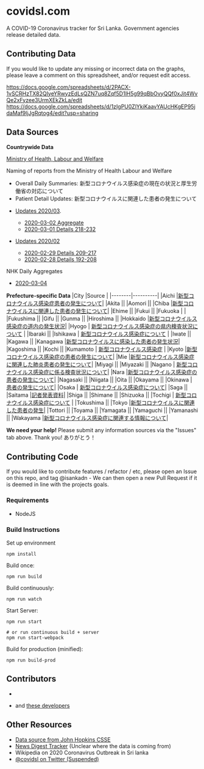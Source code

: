 # covidsl.com

A COVID-19 Coronavirus tracker for Sri Lanka. Government agencies release detailed data.



## Contributing Data

If you would like to update any missing or incorrect data on the graphs, please leave a comment on this spreadsheet, and/or request edit access.

https://docs.google.com/spreadsheets/d/2PACX-1vSCRHzTX82QIyeYRwyzEdLsQZN7uq8Zqf5D1lH5g99qBbOvyQQf0xJit4WvQe2xFyzee3UrmXEkZkLa/edit
https://docs.google.com/spreadsheets/d/1zIgPU0ZlYkiKaavYAUcHKgEP95jdaMaf9ljJgRqtog4/edit?usp=sharing



## Data Sources

**Countrywide Data**

[Ministry of Health, Labour and Welfare](https://www.mhlw.go.jp/stf/houdou/index.html)

Naming of reports from the Ministry of Health Labour and Welfare
 * Overall Daily Summaries: 新型コロナウイルス感染症の現在の状況と厚生労働省の対応について
 * Patient Detail Updates: 新型コロナウイルスに関連した患者の発生について

- [Updates 2020/03](https://www.mhlw.go.jp/stf/houdou/houdou_list_202003.html).
  - [2020-03-02 Aggregate](https://www.mhlw.go.jp/stf/newpage_09889.html)
  - [2020-03-01 Details 218-232](https://www.mhlw.go.jp/stf/newpage_09864.html)

- [Updates 2020/02](https://www.mhlw.go.jp/stf/houdou/houdou_list_202002.html)
  - [2020-02-29 Details 209-217](https://www.mhlw.go.jp/stf/newpage_09859.html)
  - [2020-02-28 Details 192-208](https://www.mhlw.go.jp/stf/newpage_09857.html)


NHK Daily Aggregates
  - [2020-03-04](https://www3.nhk.or.jp/news/html/20200304/k10012312901000.html?utm_int=word_contents_list-items_006&word_result=%E6%96%B0%E5%9E%8B%E3%82%B3%E3%83%AD%E3%83%8A%E3%82%A6%E3%82%A4%E3%83%AB%E3%82%B9)


**Prefecture-specific Data**
|City    |Source    |
|--------|----------|
|Aichi    |[新型コロナウイルス感染症患者の発生について](https://www.pref.aichi.jp//soshiki/kenkotaisaku/novel-coronavirus.html)|
|Akita    ||
|Aomori    ||
|Chiba    |[新型コロナウイルスに関連した患者の発生について](https://www.pref.chiba.lg.jp/shippei/kansenshou/keihatu-index.html#an1)|
|Ehime    ||
|Fukui    ||
|Fukuoka    | [](http://www.pref.fukuoka.lg.jp/contents/corona-kokunai.html) |
|Fukushima    ||
|Gifu    ||
|Gunma    ||
|Hiroshima    ||
|Hokkaido    |[新型コロナウイルス感染症の道内の発生状況](http://www.pref.hokkaido.lg.jp/hf/kth/kak/hasseijoukyou.htm)|
|Hyogo    | [新型コロナウイルス感染症の県内検査状況について](https://web.pref.hyogo.lg.jp/kf16/singatakoronakensa.html) |
|Ibaraki    ||
|Ishikawa    | [新型コロナウイルス感染症について](https://www.pref.ishikawa.lg.jp/kansen/corona.html) |
|Iwate    ||
|Kagawa    ||
|Kanagawa    |[新型コロナウイルスに感染した患者の発生状況](https://www.pref.kanagawa.jp/docs/ga4/bukanshi/occurrence.html)|
|Kagoshima    ||
|Kochi    ||
|Kumamoto    | [新型コロナウイルス感染症](https://www.pref.kumamoto.jp/hpkiji/pub/List.aspx?c_id=3&class_set_id=1&class_id=7049) |
|Kyoto    |[新型コロナウイルス感染症の患者の発生について](https://www.pref.kyoto.jp/kentai/news/novelcoronavirus.html#F)|
|Mie    |[新型コロナウイルス感染症に関連した肺炎患者の発生について](https://www.pref.mie.lg.jp/YAKUMUS/HP/m0068000066.htm)|
|Miyagi    ||
|Miyazaki    ||
|Nagano    | [新型コロナウイルス感染症に係る検査状況について](https://www.pref.nagano.lg.jp/hoken-shippei/kenko/kenko/kansensho/joho/bukan-haien.html#kennsajoukyou)|
|Nara    |[新型コロナウイルス感染症の患者の発生について](http://www.pref.nara.jp/module/1356.htm#moduleid1356)|
|Nagasaki    ||
|Niigata    ||
|Oita    ||
|Okayama    ||
|Okinawa    | [患者の発生について](https://www.pref.okinawa.jp/site/hoken/chiikihoken/kekkaku/2019-ncov.html)|
|Osaka    | [新型コロナウイルス感染症について](http://www.pref.osaka.lg.jp/iryo/osakakansensho/corona.html)|
|Saga    ||
|Saitama    |[記者発表資料](https://www.pref.saitama.lg.jp/a0701/shingatacoronavirus.html)|
|Shiga    ||
|Shimane    ||
|Shizuoka    ||
|Tochigi    | [新型コロナウイルス感染症について](http://www.pref.tochigi.lg.jp/e04/welfare/hoken-eisei/kansen/hp/shingatakoronavirus.html) |
|Tokushima    ||
|Tokyo    |[新型コロナウイルスに関連した患者の発生](https://www.metro.tokyo.lg.jp/tosei/hodohappyo/press/2020/02/index.html)|
|Tottori    ||
|Toyama    ||
|Yamagata    ||
|Yamaguchi    ||
|Yamanashi    ||
|Wakayama    |[新型コロナウイルス感染症に関連する情報について](https://www.pref.wakayama.lg.jp/prefg/000200/covid19.html)|

**We need your help!** Please submit any information sources via the "Issues" tab above. Thank you! ありがとう！


## Contributing Code

If you would like to contribute features / refactor / etc, please open an Issue on this repo, and tag @isankadn - We can then open a new Pull Request if it is deemed in line with the projects goals.

### Requirements

 * NodeJS

### Build Instructions

Set up environment
```
npm install
```

Build once:
```
npm run build
```

Build continuously:
```
npm run watch
```

Start Server:
```
npm run start

# or run continuous build + server
npm run start-webpack
```

Build for production (minified):
```
npm run build-prod
```

## Contributors

- [Isanka Wijerathne]: Development

- and [these developers](https://github.com/isankadn/covidsl/graphs/contributors)

## Other Resources
- [Data source from John Hopkins CSSE](https://github.com/CSSEGISandData/COVID-19)
- [News Digest Tracker](https://newsdigest.jp/pages/coronavirus/) (Unclear where the data is coming from)
- Wikipedia on 2020 Coronavirus Outbreak in Sri lanka
- [@covidsl on Twitter (Suspended)](https://twitter.com/covidsl)
